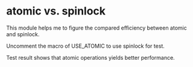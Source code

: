 # atomic vs. spinlock

This module helps me to figure the compared efficiency between atomic and spinlock.

Uncomment the macro of USE\_ATOMIC to use spinlock for test.

Test result shows that atomic operations yields better performance.
